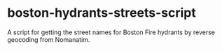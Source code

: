 # boston-hydrants-streets-script
A script for getting the street names for Boston Fire hydrants by reverse geocoding from Nomanatim.
